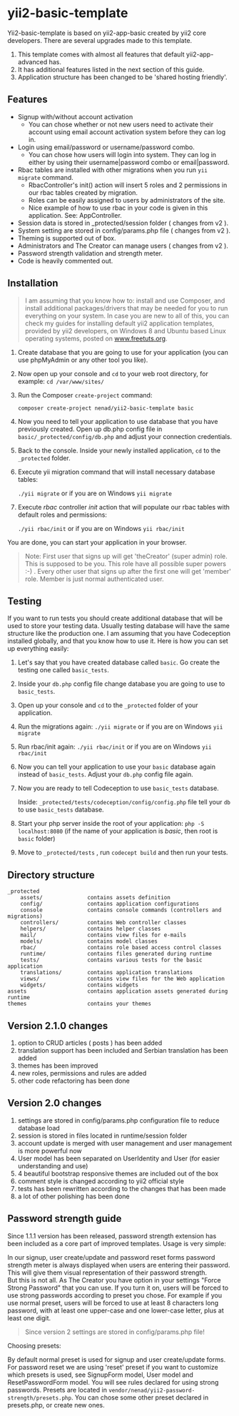yii2-basic-template
===================

Yii2-basic-template is based on yii2-app-basic created by yii2 core developers.
There are several upgrades made to this template.

1. This template comes with almost all features that default yii2-app-advanced has.
2. It has additional features listed in the next section of this guide.
3. Application structure has been changed to be 'shared hosting friendly'.

Features
-------------------

- Signup with/without account activation
    - You can chose whether or not new users need to activate their account using email account activation system before they can log in.
- Login using email/password or username/password combo.
    - You can chose how users will login into system. They can log in either by using their username|password combo or email|password.
- Rbac tables are installed with other migrations when you run ```yii migrate``` command.
    - RbacController's init() action will insert 5 roles and 2 permissions in our rbac tables created by migration.
    - Roles can be easily assigned to users by administrators of the site.
    - Nice example of how to use rbac in your code is given in this application. See: AppController.
- Session data is stored in _protected/session folder ( changes from v2 ).
- System setting are stored in config/params.php file ( changes from v2 ).
- Theming is supported out of box.
- Administrators and The Creator can manage users ( changes from v2 ).
- Password strength validation and strength meter.
- Code is heavily commented out.

Installation
-------------------
>I am assuming that you know how to: install and use Composer, and install additional packages/drivers that may be needed for you to run everything on your system. In case you are new to all of this, you can check my guides for installing default yii2 application templates, provided by yii2 developers, on Windows 8 and Ubuntu based Linux operating systems, posted on www.freetuts.org.

1. Create database that you are going to use for your application (you can use phpMyAdmin or any
other tool you like).

2. Now open up your console and ```cd``` to your web root directory, 
for example: ``` cd /var/www/sites/ ```

3. Run the Composer ```create-project``` command:

   ``` composer create-project nenad/yii2-basic-template basic ```

4. Now you need to tell your application to use database that you have previously created.
Open up db.php config file in ```basic/_protected/config/db.php``` and adjust your connection credentials.

5. Back to the console. Inside your newly installed application, ```cd``` to the ```_protected``` folder.

7. Execute yii migration command that will install necessary database tables:

   ``` ./yii migrate ``` or if you are on Windows ``` yii migrate ```

8. Execute _rbac_ controller _init_ action that will populate our rbac tables with default roles and
permissions:

   ``` ./yii rbac/init ``` or if you are on Windows ``` yii rbac/init ```


You are done, you can start your application in your browser.

> Note: First user that signs up will get 'theCreator' (super admin) role. This is supposed to be you. This role have all possible super powers :-) . Every other user that signs up after the first one will get 'member' role. Member is just normal authenticated user. 

Testing
-------------------

If you want to run tests you should create additional database that will be used to store 
your testing data. Usually testing database will have the same structure like the production one.
I am assuming that you have Codeception installed globally, and that you know how to use it.
Here is how you can set up everything easily:

1. Let's say that you have created database called ```basic```. Go create the testing one called ```basic_tests```.

2. Inside your ```db.php``` config file change database you are going to use to ```basic_tests```.

3. Open up your console and ```cd``` to the ```_protected``` folder of your application.

4. Run the migrations again: ``` ./yii migrate ``` or if you are on Windows ```yii migrate```

5. Run rbac/init again: ``` ./yii rbac/init ``` or if you are on Windows ```yii rbac/init```

6. Now you can tell your application to use your ```basic``` database again instead of ```basic_tests```.
Adjust your ```db.php``` config file again.

7. Now you are ready to tell Codeception to use ```basic_tests``` database.
   
   Inside: ``` _protected/tests/codeception/config/config.php ``` file tell your ```db``` to use 
```basic_tests``` database.

8. Start your php server inside the root of your application: ``` php -S localhost:8080 ``` 
(if the name of your application is _basic_, then root is ```basic``` folder) 

9. Move to ```_protected/tests``` , run ```codecept build``` and then run your tests.

Directory structure
-------------------

```
_protected
    assets/              contains assets definition
    config/              contains application configurations
    console              contains console commands (controllers and migrations)
    controllers/         contains Web controller classes
    helpers/             contains helper classes
    mail/                contains view files for e-mails
    models/              contains model classes
    rbac/                contains role based access control classes
    runtime/             contains files generated during runtime
    tests/               contains various tests for the basic application
    translations/        contains application translations
    views/               contains view files for the Web application
    widgets/             contains widgets
assets                   contains application assets generated during runtime
themes                   contains your themes
```

Version 2.1.0 changes
-------------------
1) option to CRUD articles ( posts ) has been added  
2) translation support has been included and Serbian translation has been added  
3) themes has been improved  
4) new roles, permissions and rules are added  
5) other code refactoring has been done  

Version 2.0 changes
-------------------

1) settings are stored in config/params.php configuration file to reduce database load  
2) session is stored in files located in runtime/session folder  
3) account update is merged with user management and user management is more powerful now   
4) User model has been separated on UserIdentity and User (for easier understanding and use)  
5) 4 beautiful bootstrap responsive themes are included out of the box  
6) comment style is changed according to yii2 official style  
7) tests has been rewritten according to the changes that has been made  
8) a lot of other polishing has been done  

Password strength guide
-----------------------

Since 1.1.1 version has been released, password strength extension has been included as a core part of improved templates. Usage is very simple:

In our signup, user create/update and password reset forms password strength meter is always displayed when users are entering their password. This will give them visual representation of their password strength.  
But this is not all. As The Creator you have option in your settings "Force Strong Password" that you can use. If you turn it on, users will be forced to use strong passwords according to preset you chose. For example if you use normal preset, users will be forced to use at least 8 characters long password, with at least one upper-case and one lower-case letter, plus at least one digit.  

> Since version 2 settings are stored in config/params.php file!  

Choosing presets:

By default normal preset is used for signup and user create/update forms. For password reset we are using 'reset' preset if you want to customize which presets is used, see SignupForm model, User model and ResetPasswordForm model. You will see rules declared for using strong passwords. Presets are located in ```vendor/nenad/yii2-password-strength/presets.php```. You can chose some other preset declared in presets.php, or create new ones.
